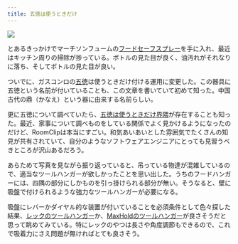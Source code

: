 ```yaml
---
title: 五徳は使うときだけ
---
```


![](https://i.imgur.com/ug5iPjZh.jpg)

とあるきっかけでマーチソンフュームの[フードセーフスプレー](https://www.amazon.co.jp/dp/B00K0KYB28)を手に入れ、最近はキッチン周りの掃除が捗っている。ボトルの見た目が良く、油汚れがそれなりに落ち、そしてボトルの見た目が良い。

ついでに、ガスコンロの[五徳](https://ja.wikipedia.org/wiki/%E4%BA%94%E5%BE%B3)は使うときだけ付ける運用に変更した。この器具に五徳という名前が付いていることも、この文章を書いていて初めて知った。中国古代の鼎（かなえ）という器に由来する名前らしい。

更に五徳について調べていたら、[五徳は使うときだけ界隈](https://roomclip.jp/tag/762071)が存在することも知った。最近、家事について調べものをしている関係でよく見かけるようになったのだけど、RoomClipは本当にすごい。和気あいあいとした雰囲気でたくさんの知見が共有されていて、自分のようなソフトウェアエンジニアにとっても見習うべきところが沢山あるだろう。

あらためて写真を見ながら振り返っていると、吊っている物達が混雑しているので、適当なツールハンガーが欲しかったことを思い出した。うちのフードハンガーには、四隅の部分にしかものを引っ掛けられる部分が無い。そうなると、壁に吸盤で付けられるような強力なツールハンガーが必要になる。

吸盤にレバーかダイヤル的な装置が付いていることを必須条件として色々探した結果、[レックのツールハンガー](https://www.amazon.co.jp/dp/B073J5NZK2)か、[MaxHoldのツールハンガー](https://www.amazon.co.jp/dp/B0768WLZNB)が良さそうだと思って眺めてみている。特にレックのやつは長さや角度調節もできるので、これで吸着力にさえ問題が無ければとても良さそう。

